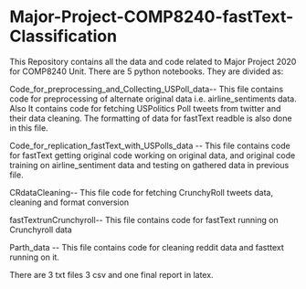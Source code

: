 # Major-Project-COMP8240-fastText-Classification
This Repository contains all the data and code related to Major Project 2020 for COMP8240 Unit. 
There are 5 python notebooks. They are divided as:

Code_for_preprocessing_and_Collecting_USPoll_data-- This file contains code for preprocessing of alternate original data i.e. airline_sentiments data. Also It contains code for fetching USPolitics Poll tweets from twitter and their data cleaning. The formatting of data for fastText readble is also done in this file.

Code_for_replication_fastText_with_USPolls_data -- This file contains code for fastText  getting original code working on original data, and original code training on airline_sentiment data and testing on gathered data in previous file.

CRdataCleaning-- This file code for fetching CrunchyRoll tweets data, cleaning and format conversion

fastTextrunCrunchyroll-- This file contains code for fastText running on Crunchyroll data

Parth_data -- This file contains code for cleaning reddit data and fasttext running on it.

There are 3 txt files 3 csv and one final report in latex.
